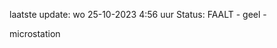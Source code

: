 laatste update: 
wo 25-10-2023  4:56   uur 
Status: FAALT - geel - 
<div class="service R">microstation</div>